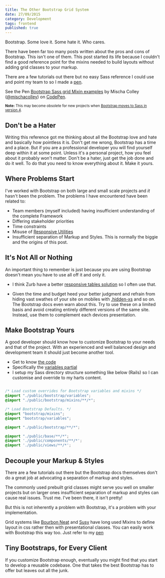 ```yaml
---
title: The Other Bootstrap Grid System
date: 27/09/2015
category: Development
tags: frontend
published: true
---
```


Bootstrap. Some love it. Some hate it. Who cares.

There have been far too many posts written about the pros and cons of Bootstrap. This isn't one of them. This post started its life because I couldn't find a good reference point for the mixins needed to build layouts without adding grid classes to your markup. 

There are a few tutorials out there but no easy Sass reference I could use and point my team to so I made a [pen](http://codepen.io/mischacolley/pen/bdeoop). 

<p data-height="268" data-theme-id="14405" data-slug-hash="bdeoop" data-default-tab="result" data-user="mischacolley" class='codepen'>See the Pen <a href='http://codepen.io/mischacolley/pen/bdeoop/'>Bootstrap Sass grid Mixin examples</a> by Mischa Colley (<a href='http://codepen.io/mischacolley'>@mischacolley</a>) on <a href='http://codepen.io'>CodePen</a>.</p>
<script async src="//assets.codepen.io/assets/embed/ei.js"></script>

<small>**Note:** This may become obsolete for new projects when [Bootstrap moves to Sass in version 4](http://blog.getbootstrap.com/2015/08/19/bootstrap-4-alpha/).</small>

## Don't be a Hater

Writing this reference got me thinking about all the Bootstrap love and hate and basically how pointless it is. Don't get me wrong, Bootstrap has a time and a place. But if you are a professional developer you will find yourself deep within it at some point. Unless it's a personal project, how you feel about it probably won't matter. Don't be a hater, just get the job done and do it well. To do that you need to know everything about it. Make it yours.

## Where Problems Start

I've worked with Bootstrap on both large and small scale projects and *it* hasn't been the problem. The problems I have encountered have been related to:

- Team members (myself included) having insufficient understanding of the complete Framework
- Differing stakeholder priorities
- Time constraints
- Misuse of [Responsive Utilities](http://getbootstrap.com/css/#responsive-utilities)
- Insufficient separation of Markup and Styles. This is normally the biggie and the origins of this post.

## It's Not All or Nothing

An important thing to remember is just because you are using Bootstrap doesn't mean you have to use all off it and only it.

- I think Zurb have a better [responsive tables solution](http://zurb.com/playground/responsive-tables) so I often use that.

- Given the time and budget heed your better judgment and refrain from hiding vast swathes of your site on mobiles with [.hidden-xs](http://getbootstrap.com/css/#responsive-utilities) and so on. The Bootstrap docs even warn about this. Try to use these on a limited basis and avoid creating entirely different versions of the same site. Instead, use them to complement each devices presentation.

## Make Bootstrap Yours

A good developer should know how to customize Bootstrap to your needs and that of the project. With an experienced and well balanced design and development team it should just become another tool.

- Get to know [the code](https://github.com/twbs/bootstrap-sass/tree/master/assets/stylesheets/bootstrap)
- Specifically the [variables partial](https://github.com/twbs/bootstrap-sass/blob/master/assets/stylesheets/bootstrap/_variables.scss)
- I setup my Sass directory structure something like below (Rails) so I can customise and override to my harts content.

~~~ scss 

/* Load custom overrides for Bootstrap variables and mixins */
@import "./public/bootstrap/variables";
@import "./public/bootstrap/mixins/**/*";

/* Load Bootstrap Defaults. */
@import "bootstrap/mixins";
@import "bootstrap/variables";

@import "./public/bootstrap/**/*";

@import "./public/base/**/*";
@import './public/components/**/*';
@import './public/views/**/*';
~~~

## Decouple your Markup & Styles  

There are a few tutorials out there but the Bootstrap docs themselves don't do a great job at advocating a separation of markup and styles. 

The commonly used prebuilt grid classes might serve you well on smaller projects but on larger ones insufficient separation of markup and styles can cause real issues. Trust me. I've been there, it isn't pretty!

But this is not inherently a problem with Bootstrap, it's a problem with your implementation. 

Grid systems like [Bourbon Neat](http://neat.bourbon.io/) and [Susy](http://susy.oddbird.net/) have long used Mixins to define layout in css rather then with presentational classes. You can easily work with Bootstrap this way too. Just refer to my [pen](http://codepen.io/mischacolley/pen/bdeoop)

## Tiny Bootstraps, for Every Client

If you customize Bootstrap enough, eventually you might find that you start to develop a reusable codebase. One that takes the best Bootstrap has to offer but leaves out all the junk.
